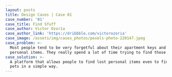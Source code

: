 ```yaml
---
layout: posts
title: Design Cases | Case 01
case_number: '01'
case_title: Find Sfuff
case_author: Victor Ozoría
case_author_link: 'https://dribbble.com/victorozoria'
case_image: /assets/img/cases_photos/pexels-photo-220147.jpeg
case_problem: >-
  Most people tend to be very forgetful about their apartment keys and other
  personal items. They really spend a lot of time trying to find those things.
case_solution: >-
  A platform that allows people to find lost personal items even to find their
  pets in a simple way.
---
```


